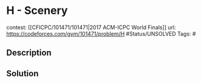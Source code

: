 # H - Scenery

contest: [[CFICPC/101471/101471|2017 ACM-ICPC World Finals]]
url: https://codeforces.com/gym/101471/problem/H
#Status/UNSOLVED
Tags: #

## Description

## Solution

